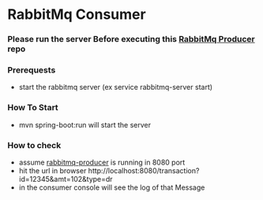# RabbitMq Consumer

### Please run the server Before executing this [RabbitMq Producer](https://github.com/sanjeevi-gopaluni/rabbitmq-web-producer)  repo
### Prerequests
* start the rabbitmq server (ex service rabbitmq-server start)
### How To Start
* mvn spring-boot:run will start the server
### How to check
* assume [rabbitmq-producer](https://github.com/sanjeevi-gopaluni/rabbitmq-web-producer) is running in 8080 port
* hit the url in browser http://localhost:8080/transaction?id=12345&amt=102&type=dr
* in the consumer console will see the  log of that Message

